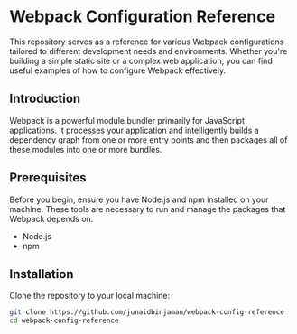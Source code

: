 # Webpack Configuration Reference

This repository serves as a reference for various Webpack configurations tailored to different development needs and environments. Whether you're building a simple static site or a complex web application, you can find useful examples of how to configure Webpack effectively.

## Introduction

Webpack is a powerful module bundler primarily for JavaScript applications. It processes your application and intelligently builds a dependency graph from one or more entry points and then packages all of these modules into one or more bundles.

## Prerequisites

Before you begin, ensure you have Node.js and npm installed on your machine. These tools are necessary to run and manage the packages that Webpack depends on.

- Node.js
- npm

## Installation

Clone the repository to your local machine:

```bash
git clone https://github.com/junaidbinjaman/webpack-config-reference
cd webpack-config-reference
